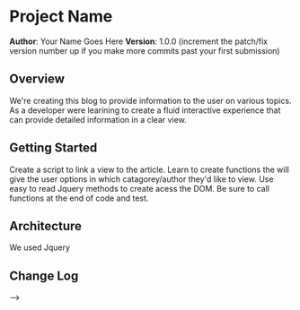 # Project Name

**Author**: Your Name Goes Here
**Version**: 1.0.0 (increment the patch/fix version number up if you make more commits past your first submission)

## Overview
<!-- Provide a high level overview of what this application is and why you are building it, beyond the fact that it's an assignment for a Code Fellows 301 class. (i.e. What's your problem domain?) -->

We're creating this blog to provide information to the user on various topics. As a developer were learining to create a fluid interactive experience that can provide detailed information in a clear view.

## Getting Started
<!-- What are the steps that a user must take in order to build this app on their own machine and get it running? -->
Create a script to link a view to the article. Learn to create functions the will give the user options in which catagorey/author they'd like to view. Use easy to read Jquery methods to create acess the DOM. Be sure to call functions at the end of code and test.

## Architecture
<!-- Provide a detailed description of the application design. What technologies (languages, libraries, etc) you're using, and any other relevant design information. -->
We used Jquery

## Change Log
<!-- Use this are to document the iterative changes made to your application as each feature is successfully implemented. Use time stamps. Here's an examples:

01-01-2001 4:59pm - Application now has a fully-functional express server, with GET and POST routes for the book resource.

## Credits and Collaborations
<!-- Give credit (and a link) to other people or resources that helped you build this application. -->
-->